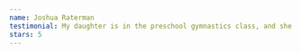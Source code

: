 ```yaml
---
name: Joshua Raterman
testimonial: My daughter is in the preschool gymnastics class, and she absolutely loves it! Highly recommend this gymnastics class for preschoolers!
stars: 5
---
```

